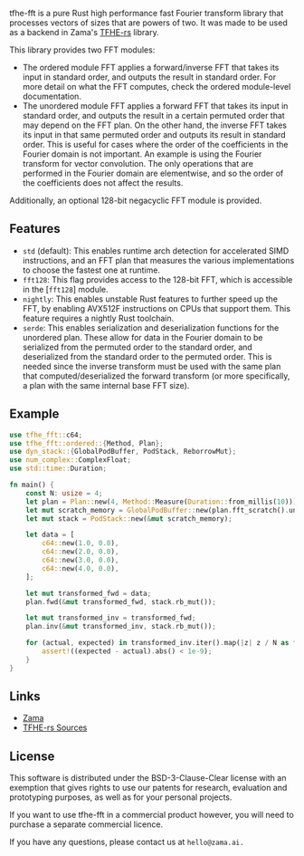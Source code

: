 tfhe-fft is a pure Rust high performance fast Fourier transform library
that processes vectors of sizes that are powers of two. It was made to be used
as a backend in Zama's [TFHE-rs](https://docs.zama.ai/tfhe-rs) library.

This library provides two FFT modules:
 - The ordered module FFT applies a forward/inverse FFT that takes its input in standard
 order, and outputs the result in standard order. For more detail on what the FFT
 computes, check the ordered module-level documentation.
 - The unordered module FFT applies a forward FFT that takes its input in standard order,
 and outputs the result in a certain permuted order that may depend on the FFT plan. On the
 other hand, the inverse FFT takes its input in that same permuted order and outputs its result
 in standard order. This is useful for cases where the order of the coefficients in the
 Fourier domain is not important. An example is using the Fourier transform for vector
 convolution. The only operations that are performed in the Fourier domain are elementwise, and
 so the order of the coefficients does not affect the results.

Additionally, an optional 128-bit negacyclic FFT module is provided.

## Features

 - `std` (default): This enables runtime arch detection for accelerated SIMD
   instructions, and an FFT plan that measures the various implementations to
   choose the fastest one at runtime.
 - `fft128`: This flag provides access to the 128-bit FFT, which is accessible in the
   [`fft128`] module.
 - `nightly`: This enables unstable Rust features to further speed up the FFT,
   by enabling AVX512F instructions on CPUs that support them. This feature
   requires a nightly Rust
 toolchain.
 - `serde`: This enables serialization and deserialization functions for the
   unordered plan. These allow for data in the Fourier domain to be serialized
   from the permuted order to the standard order, and deserialized from the
   standard order to the permuted order. This is needed since the inverse
   transform must be used with the same plan that computed/deserialized the
   forward transform (or more specifically, a plan with the same internal base
   FFT size).

## Example

```rust
use tfhe_fft::c64;
use tfhe_fft::ordered::{Method, Plan};
use dyn_stack::{GlobalPodBuffer, PodStack, ReborrowMut};
use num_complex::ComplexFloat;
use std::time::Duration;

fn main() {
    const N: usize = 4;
    let plan = Plan::new(4, Method::Measure(Duration::from_millis(10)));
    let mut scratch_memory = GlobalPodBuffer::new(plan.fft_scratch().unwrap());
    let mut stack = PodStack::new(&mut scratch_memory);

    let data = [
        c64::new(1.0, 0.0),
        c64::new(2.0, 0.0),
        c64::new(3.0, 0.0),
        c64::new(4.0, 0.0),
    ];

    let mut transformed_fwd = data;
    plan.fwd(&mut transformed_fwd, stack.rb_mut());

    let mut transformed_inv = transformed_fwd;
    plan.inv(&mut transformed_inv, stack.rb_mut());

    for (actual, expected) in transformed_inv.iter().map(|z| z / N as f64).zip(data) {
        assert!((expected - actual).abs() < 1e-9);
    }
}
```

## Links

 - [Zama](https://www.zama.ai/)
 - [TFHE-rs Sources](https://github.com/zama-ai/tfhe-rs)

## License

This software is distributed under the BSD-3-Clause-Clear license with an
exemption that gives rights to use our patents for research, evaluation and
prototyping purposes, as well as for your personal projects.

If you want to use tfhe-fft in a commercial product however, you will need to
purchase a separate commercial licence.

If you have any questions, please contact us at `hello@zama.ai.`
